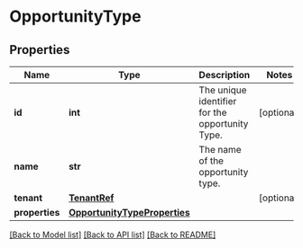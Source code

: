 # OpportunityType

## Properties
Name | Type | Description | Notes
------------ | ------------- | ------------- | -------------
**id** | **int** | The unique identifier for the opportunity Type. | [optional] 
**name** | **str** | The name of the opportunity type. | 
**tenant** | [**TenantRef**](TenantRef.md) |  | [optional] 
**properties** | [**OpportunityTypeProperties**](OpportunityTypeProperties.md) |  | 

[[Back to Model list]](../README.md#documentation-for-models) [[Back to API list]](../README.md#documentation-for-api-endpoints) [[Back to README]](../README.md)

